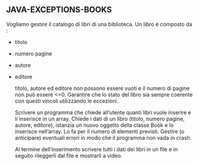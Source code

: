 ## JAVA-EXCEPTIONS-BOOKS

Vogliamo gestire il catalogo di libri di una biblioteca.
Un libro è composto da :
- titolo
- numero pagine
- autore
- editore


  titolo, autore ed editore non possono essere vuoti e il numero di pagine non può essere <=0.
  Garantire che lo stato del libro sia sempre coerente con questi vincoli utilizzando le eccezioni.

  Scrivere un programma che chiede all’utente quanti libri vuole inserire e li inserisce in un array.
  Chiede i dati di un libro (titolo, numero pagine, autore, editore), istanzia un nuovo oggetto della classe Book e lo inserisce nell’array. Lo fa per il numero di elementi previsti.
  Gestire (o anticipare) eventuali errori in modo che il programma non vada in crash.

  Al termine dell’inserimento scrivere tutti i dati dei libri in un file e in seguito rileggerli dal file e mostrarli a video.